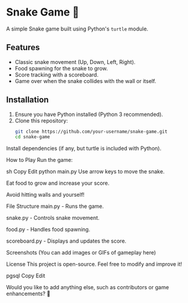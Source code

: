 # Snake Game 🐍

A simple Snake game built using Python's `turtle` module.

## Features
- Classic snake movement (Up, Down, Left, Right).
- Food spawning for the snake to grow.
- Score tracking with a scoreboard.
- Game over when the snake collides with the wall or itself.

## Installation
1. Ensure you have Python installed (Python 3 recommended).
2. Clone this repository:
   ```sh
   git clone https://github.com/your-username/snake-game.git
   cd snake-game
Install dependencies (if any, but turtle is included with Python).

How to Play
Run the game:

sh
Copy
Edit
python main.py
Use arrow keys to move the snake.

Eat food to grow and increase your score.

Avoid hitting walls and yourself!

File Structure
main.py - Runs the game.

snake.py - Controls snake movement.

food.py - Handles food spawning.

scoreboard.py - Displays and updates the score.

Screenshots
(You can add images or GIFs of gameplay here)

License
This project is open-source. Feel free to modify and improve it!

pgsql
Copy
Edit

Would you like to add anything else, such as contributors or game enhancements? 🚀